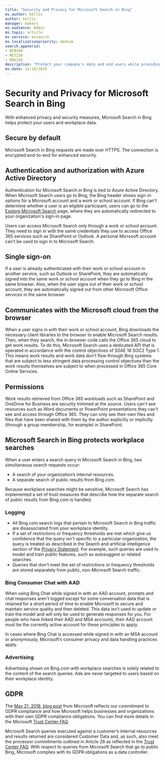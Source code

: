 ```yaml
---
title: "Security and Privacy for Microsoft Search in Bing"
ms.author: kellis
author: kellis
manager: makers
ms.audience: Admin
ms.topic: article
ms.service: mssearch
ms.localizationpriority: medium
search.appverid:
- BFB160
- MET150
- MOE150
description: "Protect your company's data and end users while providing information to authorized users with Microsoft Search in Bing"
ms.date: 12/10/2019
---
```


# Security and Privacy for Microsoft Search in Bing

With enhanced privacy and security measures, Microsoft Search in Bing helps protect your users and workplace data.

## Secure by default

Microsoft Search in Bing requests are made over HTTPS. The connection is encrypted end-to-end for enhanced security.
  
## Authentication and authorization with Azure Active Directory

Authentication for Microsoft Search in Bing is tied to Azure Active Directory. When Microsoft Search users go to Bing, the Bing header shows sign-in options for a Microsoft account and a work or school account. If Bing can't determine whether a user is an eligible participant, users can go to the [Explore Microsoft Search](https://www.bing.com/business/explore) page, where they are automatically redirected to your organization's sign-in page.

Users can access Microsoft Search only through a work or school account. They need to sign in with the same credentials they use to access Office 365 services such as SharePoint or Outlook. A personal Microsoft account can't be used to sign in to Microsoft Search.

## Single sign-on

If a user is already authenticated with their work or school account in another service, such as Outlook or SharePoint, they are automatically signed into the same work or school account when they go to Bing in the same browser. Also, when the user signs out of their work or school account, they are automatically signed out from other Microsoft Office services in the same browser.
  
## Communicates with the Microsoft cloud from the browser

When a user signs in with their work or school account, Bing downloads the necessary client libraries to the browser to enable Microsoft Search results. Then, when they search, the in-browser code calls the Office 365 cloud to get work results. To do this, Microsoft Search uses a dedicated API that is operated in accordance with the control objectives of SSAE 18 SOC2 Type 1. This means work results and work data don't flow through Bing systems that are subject to less stringent data processing control objectives than the work results themselves are subject to when processed in Office 365 Core Online Services.
  
## Permissions

Work results retrieved from Office 365 workloads such as SharePoint and OneDrive for Business are security trimmed at the source. Users can't see resources such as Word documents or PowerPoint presentations they can't see and access through Office 365. They can only see their own files and files that have been shared with them by the author explicitly or implicitly (through a group membership, for example) in SharePoint.

## Microsoft Search in Bing protects workplace searches

When a user enters a search query in Microsoft Search in Bing, two simultaneous search requests occur:

- A search of your organization’s internal resources.
- A separate search of public results from Bing.com.

Because workplace searches might be sensitive, Microsoft Search has implemented a set of trust measures that describe how the separate search of public results from Bing.com is handled.

### Logging

- All Bing.com search logs that pertain to Microsoft Search in Bing traffic are disassociated from your workplace identity.
- If a set of restrictions or frequency thresholds are met which give us confidence that the query isn't specific to a particular organization, the query is treated as described in the Search and artificial intelligence section of the [Privacy Statement](https://privacy.microsoft.com/privacystatement). For example, such queries are used to model and train public features, such as autosuggest or related searches.
- Queries that don't meet the set of restrictions or frequency thresholds are stored separately from public, non-Microsoft Search traffic.

### Bing Consumer Chat with AAD

When using Bing Chat while signed in with an AAD account, prompts and chat responses aren't logged except for some conversation data that is retained for a short period of time to enable Microsoft to secure and maintain service quality and then deleted. This data isn't used to update or train the model and will only be used to generate responses for you. For people who have linked their AAD and MSA accounts, their AAD account must be the currently active account for these principles to apply.

In cases where Bing Chat is accessed while signed in with an MSA account or anonymously, Microsoft’s consumer privacy and data handling practices apply.

### Advertising

Advertising shown on Bing.com with workplace searches is solely related to the content of the search queries. Ads are never targeted to users based on their workplace identity.

## GDPR

The [May 21, 2018, blog post](https://blogs.microsoft.com/on-the-issues/2018/05/21/microsofts-commitment-to-gdpr-privacy-and-putting-customers-in-control-of-their-own-data/) from Microsoft reflects our commitment to GDPR compliance and how Microsoft helps businesses and organizations with their own GDPR compliance obligations. You can find more details in the Microsoft [Trust Center FAQ](https://www.microsoft.com/trustcenter/privacy/gdpr/gdpr-faqs).

Microsoft Search queries executed against a customer’s internal resources and results returned are considered Customer Data and, as such, also  meet the processor commitments outlined in Article 28 as reflected in the [Trust Center FAQ](https://www.microsoft.com/trustcenter/privacy/gdpr/gdpr-faqs). With respect to queries from Microsoft Search that go to public Bing, Microsoft complies with its GDPR obligations as a data controller.
